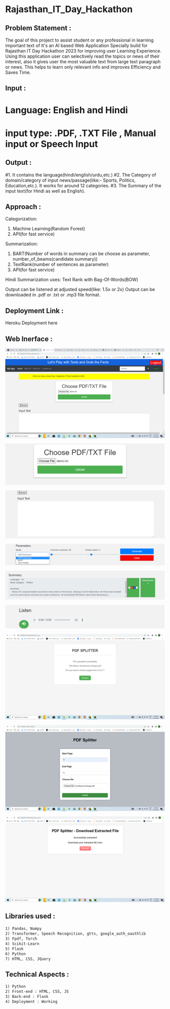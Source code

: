 # Rajasthan_IT_Day_Hackathon

## Problem Statement :
The goal of this project to assist student or any professional in learning important text of
It's an AI based Web Application Specially build for Rajasthan IT Day Hackathon 2023 for improving user Learning Experience.
Using this application user can selectively read the topics or news of their interest, also it gives user the most valuable text from large text paragraph or news.
This helps to learn only relevant info and improves Efficiency and Saves Time.

## Input : 

# Language: English and Hindi
# input type: .PDF, .TXT File , Manual input or Speech Input

## Output :
#1. It contains the language(hindi/english/urdu,etc.) 
#2. The Category of domain/category of input news/passage(like:- Sports, Politics, Education,etc.). It works for around 12 categories.
#3. The Summary of the input text(for Hindi as well as English).

## Approach :
Categorization:
1. Machine Learning(Random Forest)
2. API(for fast service)

Summarization:
1. BART(Number of words in summary can be choose as parameter, number_of_beams(candidate summary))
2. TextRank(number of sentences as parameter)
3. API(for fast service)

Hindi Summarization uses:
Text Rank with Bag-Of-Words(BOW)

Output can be listened at adjusted speed(like: 1.5x or 2x)
Output can be downloaded in .pdf or .txt or .mp3 file format.


## Deployment Link :
Heroku Deployment here



## Web Inerface :

![alt text](https://github.com/danishcyber-star/Rajasthan_IT_Day_Hackathon/blob/master/images/header.png)

![alt text](https://github.com/danishcyber-star/Rajasthan_IT_Day_Hackathon/blob/master/images/input_pdf_txt.png)

![alt text](https://github.com/danishcyber-star/Rajasthan_IT_Day_Hackathon/blob/master/images/input_text.png)

![alt text](https://github.com/danishcyber-star/Rajasthan_IT_Day_Hackathon/blob/master/images/parameters.png)

![alt text](https://github.com/danishcyber-star/Rajasthan_IT_Day_Hackathon/blob/master/images/summary_sample.png)

![alt text](https://github.com/danishcyber-star/Rajasthan_IT_Day_Hackathon/blob/master/images/Listen_audio.png)

![alt text](https://github.com/danishcyber-star/Rajasthan_IT_Day_Hackathon/blob/master/images/pdf_splitter_successful_upload.png)

![alt text](https://github.com/danishcyber-star/Rajasthan_IT_Day_Hackathon/blob/master/images/pdf_splitter_home.png)

![alt text](https://github.com/danishcyber-star/Rajasthan_IT_Day_Hackathon/blob/master/images/pdf_splitter_download_extracted_file.png)



## Libraries used :
    1) Pandas, Numpy
    2) Transformer, Speech Recognition, gtts, google_auth_oauthlib
    3) Fpdf, Torch
    4) Scikit-Learn
    5) Flask
    6) Python
    7) HTML, CSS, JQuery


## Technical Aspects :
    1) Python 
    2) Front-end : HTML, CSS, JS
    3) Back-end : Flask
    4) Deployment : Working
